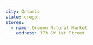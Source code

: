 ```yaml
---
city: Ontario
state: oregon
stores:
  - name: Oregon Natural Market
    address: 373 SW 1st Street
---
```

